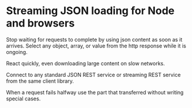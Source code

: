 
# Streaming JSON loading for Node and browsers

Stop waiting for requests to complete by using json content
as soon as it arrives. Select any object, array, or value from
the http response while it is ongoing.

React quickly, even downloading large content on slow networks.

Connect to any standard JSON REST service or streaming REST
service from the same client library.

When a request fails halfway use the part that transferred
without writing special cases.
